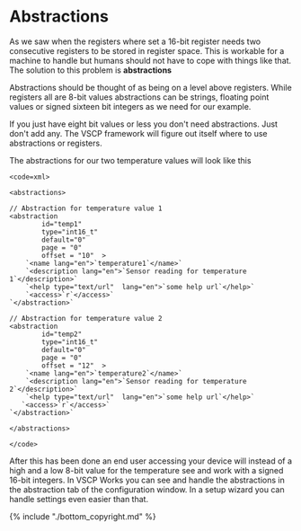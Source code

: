 # Abstractions

As we saw when the registers where set a 16-bit register needs two consecutive registers to be stored in register space. This is workable for a machine to handle but humans should not have to cope with things like that. The solution to this problem is **abstractions**

Abstractions should be thought of as being on a level above registers. While registers all are 8-bit values abstractions can be strings, floating point values or signed sixteen bit integers as we need for our example. 

If you just have eight bit values or less you don't need abstractions. Just don't add any. The VSCP framework will figure out itself where to use abstractions or registers.

The abstractions for our two temperature values will look like this

`<code=xml>`

`<abstractions>`

    // Abstraction for temperature value 1
    <abstraction 
            id="temp1" 
            type="int16_t" 
            default="0" 
            page = "0" 
            offset = "10"  > 
        `<name lang="en">`temperature1`</name>`     
        `<description lang="en">`Sensor reading for temperature 1`</description>`         
        `<help type="text/url"  lang="en">`some help url`</help>`     
        `<access>`r`</access>`     
    `</abstraction>`

    // Abstraction for temperature value 2
    <abstraction 
            id="temp2" 
            type="int16_t" 
            default="0" 
            page = "0" 
            offset = "12"  > 
        `<name lang="en">`temperature2`</name>`     
        `<description lang="en">`Sensor reading for temperature 2`</description>`         
        `<help type="text/url"  lang="en">`some help url`</help>`     
       `<access>`r`</access>`     
    `</abstraction>`
    
`</abstractions>`    

`</code>`

After this has been done an end user accessing your device will instead of a high and a low 8-bit value for the temperature see and work with a signed 16-bit integers. In VSCP Works you can see and handle the abstractions in the abstraction tab of the configuration window. In a setup wizard you can handle settings even easier than that.


{% include "./bottom_copyright.md" %}
